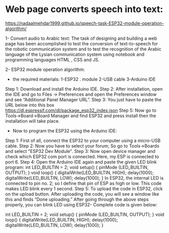 # Web page converts speech into text:
https://nadaalmehdar1999.github.io/speech-task-ESP32-module-operation-algorithm/

1-	Convert audio to Arabic text:
The task of designing and building a web page has been accomplished to test the conversion of text-to-speech for the robotic communication system and to test the recognition of the Arabic language of the Lysian communication system using notebook and programming languages HTML , CSS  and JS.

2-	ESP32 module operation algorithm:

-	the required materials:
 1-ESP32 . module
 2-USB cable
 3-Arduino IDE

Step 1: Download and install the Arduino IDE.
Step 2: After installation, open the IDE and go to Files -> Preferences and open the Preferences window and see “Additional Panel Manager URL”.
Step 3: You just have to paste the URL below into this box
https://dl.espressif.com/dl/package_esp32_index.json
Step 5: Now go to Tools->Board->Board Manager and find ESP32 and press install then the installation will take place.

-	Now to program the ESP32 using the Arduino IDE:

Step 1: First of all, connect the ESP32 to your computer using a micro-USB cable.
Step 2: Now you have to select your forum; So go to Tools->Boards and select "ESP32 Dev Module".
Step 3: Now open device manager and check which ESP32 com port is connected. Here, my ESP is connected to port 6.
Step 4: Open the Arduino IDE again and paste the given LED blink program:
int LED_BUILTIN = 2;
void setup() {
pinMode (LED_BUILTIN, OUTPUT);
}
void loop() {
digitalWrite(LED_BUILTIN, HIGH);
delay(1000);
digitalWrite(LED_BUILTIN, LOW);
delay(1000);
}
In ESP32, the internal LED is connected to pin no. 2; so I define that pin of ESP as high or low. This code makes LED blink every 1 second.
Step 5: To upload the code in ESP32, click on the upload button.
After uploading the code, you will see a window like this and finds “Done uploading.”
After going through the above steps properly, you can blink LED using ESP32-
Complete code is given below:

int LED_BUILTIN = 2;
void setup() {
pinMode (LED_BUILTIN, OUTPUT);
}
void loop() {
digitalWrite(LED_BUILTIN, HIGH);
delay(1000);
digitalWrite(LED_BUILTIN, LOW);
delay(1000);
}
